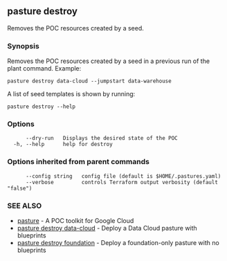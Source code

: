 ## pasture destroy

Removes the POC resources created by a seed.

### Synopsis

Removes the POC resources created by a seed in a previous
run of the plant command. Example:

	pasture destroy data-cloud --jumpstart data-warehouse
	
A list of seed templates is shown by running:
	
	pasture destroy --help

### Options

```
      --dry-run   Displays the desired state of the POC
  -h, --help      help for destroy
```

### Options inherited from parent commands

```
      --config string   config file (default is $HOME/.pastures.yaml)
      --verbose         controls Terraform output verbosity (default "false")
```

### SEE ALSO

* [pasture](pasture.md)	 - A POC toolkit for Google Cloud
* [pasture destroy data-cloud](pasture_destroy_data-cloud.md)	 - Deploy a Data Cloud pasture with blueprints
* [pasture destroy foundation](pasture_destroy_foundation.md)	 - Deploy a foundation-only pasture with no blueprints
